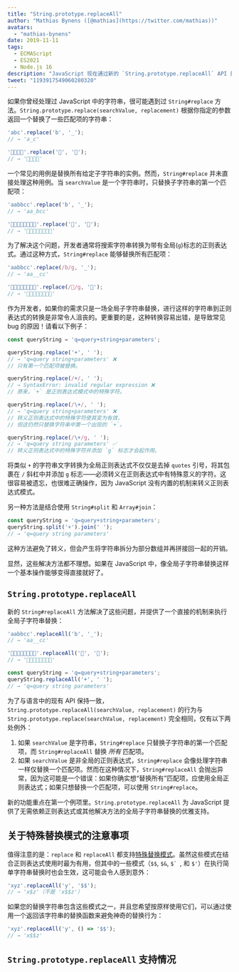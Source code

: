 ```yaml
---
title: "String.prototype.replaceAll"
author: "Mathias Bynens ([@mathias](https://twitter.com/mathias))"
avatars: 
  - "mathias-bynens"
date: 2019-11-11
tags: 
  - ECMAScript
  - ES2021
  - Node.js 16
description: "JavaScript 现在通过新的 `String.prototype.replaceAll` API 提供了对全局子字符串替换的一流支持。"
tweet: "1193917549060280320"
---
```

如果你曾经处理过 JavaScript 中的字符串，很可能遇到过 `String#replace` 方法。`String.prototype.replace(searchValue, replacement)` 根据你指定的参数返回一个替换了一些匹配项的字符串：

<!--truncate-->
```js
'abc'.replace('b', '_');
// → 'a_c'

'🍏🍋🍊🍓'.replace('🍏', '🥭');
// → '🥭🍋🍊🍓'
```

一个常见的用例是替换所有给定子字符串的实例。然而，`String#replace` 并未直接处理这种用例。当 `searchValue` 是一个字符串时，只替换子字符串的第一个匹配项：

```js
'aabbcc'.replace('b', '_');
// → 'aa_bcc'

'🍏🍏🍋🍋🍊🍊🍓🍓'.replace('🍏', '🥭');
// → '🥭🍏🍋🍋🍊🍊🍓🍓'
```

为了解决这个问题，开发者通常将搜索字符串转换为带有全局(`g`)标志的正则表达式。通过这种方式，`String#replace` 能够替换所有匹配项：

```js
'aabbcc'.replace(/b/g, '_');
// → 'aa__cc'

'🍏🍏🍋🍋🍊🍊🍓🍓'.replace(/🍏/g, '🥭');
// → '🥭🥭🍋🍋🍊🍊🍓🍓'
```

作为开发者，如果你的需求只是一场全局子字符串替换，进行这样的字符串到正则表达式的转换是非常令人沮丧的。更重要的是，这种转换容易出错，是导致常见 bug 的原因！请看以下例子：

```js
const queryString = 'q=query+string+parameters';

queryString.replace('+', ' ');
// → 'q=query string+parameters' ❌
// 只有第一个匹配项被替换。

queryString.replace(/+/, ' ');
// → SyntaxError: invalid regular expression ❌
// 原来，`+` 是正则表达式模式中的特殊字符。

queryString.replace(/\+/, ' ');
// → 'q=query string+parameters' ❌
// 转义正则表达式中的特殊字符使其变为有效，
// 但这仍然只替换字符串中第一个出现的 `+`。

queryString.replace(/\+/g, ' ');
// → 'q=query string parameters' ✅
// 转义正则表达式中的特殊字符并添加 `g` 标志才会起作用。
```

将类似 `+` 的字符串文字转换为全局正则表达式不仅仅是去掉 `quotes` 引号，将其包裹在 `/` 斜杠中并添加 `g` 标志——必须转义在正则表达式中有特殊意义的字符。这很容易被遗忘，也很难正确操作，因为 JavaScript 没有内置的机制来转义正则表达式模式。

另一种方法是结合使用 `String#split` 和 `Array#join`：

```js
const queryString = 'q=query+string+parameters';
queryString.split('+').join(' ');
// → 'q=query string parameters'
```

这种方法避免了转义，但会产生将字符串拆分为部分数组并再拼接回一起的开销。

显然，这些解决方法都不理想。如果在 JavaScript 中，像全局子字符串替换这样一个基本操作能够变得直接就好了。

## `String.prototype.replaceAll`

新的 `String#replaceAll` 方法解决了这些问题，并提供了一个直接的机制来执行全局子字符串替换：

```js
'aabbcc'.replaceAll('b', '_');
// → 'aa__cc'

'🍏🍏🍋🍋🍊🍊🍓🍓'.replaceAll('🍏', '🥭');
// → '🥭🥭🍋🍋🍊🍊🍓🍓'

const queryString = 'q=query+string+parameters';
queryString.replaceAll('+', ' ');
// → 'q=query string parameters'
```

为了与语言中的现有 API 保持一致，`String.prototype.replaceAll(searchValue, replacement)` 的行为与 `String.prototype.replace(searchValue, replacement)` 完全相同，仅有以下两处例外：

1. 如果 `searchValue` 是字符串，`String#replace` 只替换子字符串的第一个匹配项，而 `String#replaceAll` 替换 _所有_ 匹配项。
1. 如果 `searchValue` 是非全局的正则表达式，`String#replace` 会像处理字符串一样仅替换一个匹配项。然而在这种情况下，`String#replaceAll` 会抛出异常，因为这可能是一个错误：如果你确实想“替换所有”匹配项，应使用全局正则表达式；如果只想替换一个匹配项，可以使用 `String#replace`。

新的功能重点在第一个例项里。`String.prototype.replaceAll` 为 JavaScript 提供了无需依赖正则表达式或其他解决方法的全局子字符串替换的优雅支持。

## 关于特殊替换模式的注意事项

值得注意的是：`replace` 和 `replaceAll` 都支持[特殊替换模式](https://developer.mozilla.org/zh-CN/docs/Web/JavaScript/Reference/Global_Objects/String/replace#specifying_a_string_as_the_replacement)。虽然这些模式在结合正则表达式使用时最为有用，但其中的一些模式（`$$`, `$&`, ``$` ``, 和 `$'`）在执行简单字符串替换时也会生效，这可能会令人感到意外：

```js
'xyz'.replaceAll('y', '$$');
// → 'x$z'（不是 'x$$z'）
```

如果您的替换字符串包含这些模式之一，并且您希望按原样使用它们，可以通过使用一个返回该字符串的替换函数来避免神奇的替换行为：

```js
'xyz'.replaceAll('y', () => '$$');
// → 'x$$z'
```

## `String.prototype.replaceAll` 支持情况

<feature-support chrome="85 https://bugs.chromium.org/p/v8/issues/detail?id=9801"
                 firefox="77 https://bugzilla.mozilla.org/show_bug.cgi?id=1608168#c8"
                 safari="13.1 https://webkit.org/blog/10247/new-webkit-features-in-safari-13-1/"
                 nodejs="16"
                 babel="yes https://github.com/zloirock/core-js#ecmascript-string-and-regexp"></feature-support>
